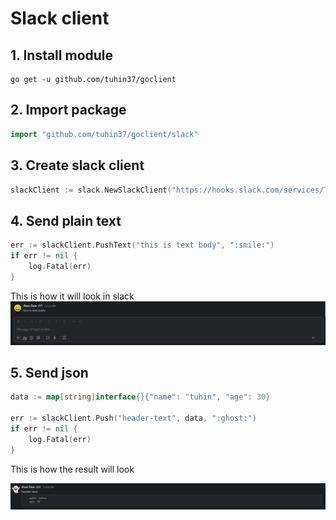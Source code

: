 # Slack client

## 1. Install module

```shell
go get -u github.com/tuhin37/goclient
```

## 2. Import package

```go
import "github.com/tuhin37/goclient/slack"
```

## 3. Create slack client

```go
slackClient := slack.NewSlackClient("https://hooks.slack.com/services/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", "#hypd-invites", "Jhon Doe")
```

## 4. Send plain text

```go
err := slackClient.PushText("this is text body", ":smile:")
if err != nil {
    log.Fatal(err)
}
```

This is how it will look in slack
![loading-ag-305](./doc/2023-05-27-11-24-56-image.png)

## 5. Send json

```go
data := map[string]interface{}{"name": "tuhin", "age": 30}

err := slackClient.Push("header-text", data, ":ghost:")
if err != nil {
    log.Fatal(err)
}
```

This is how the result will look

![](./doc/2023-05-27-11-28-17-image.png)
